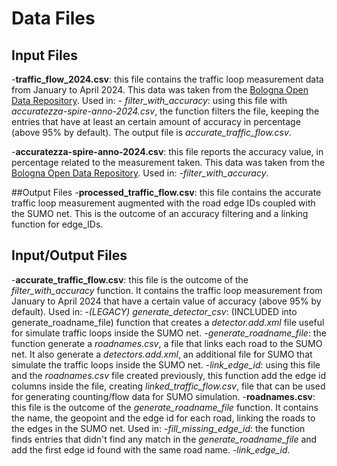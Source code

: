 # Data Files
## Input Files
-**traffic_flow_2024.csv**: this file contains the traffic loop measurement data from January to April 2024. This data was taken from the [Bologna Open Data Repository](https://opendata.comune.bologna.it/explore/dataset/rilevazione-flusso-veicoli-tramite-spire-anno-2024). Used in:
	- *filter_with_accuracy*: using this file with *accuratezza-spire-anno-2024.csv*, the function filters the file, keeping the entries that have at least an certain amount of accuracy in percentage (above 95% by default). The output file is *accurate_traffic_flow.csv*.
	
-**accuratezza-spire-anno-2024.csv**: this file reports the accuracy value, in percentage related to the measurement taken. This data was taken from the [Bologna Open Data Repository](https://opendata.comune.bologna.it/explore/dataset/accuratezza-spire-anno-2024). Used in:
	-*filter_with_accuracy*.

##Output Files
-**processed_traffic_flow.csv**: this file contains the accurate traffic loop measurement augmented with the road edge IDs coupled with the SUMO net. This is the outcome of an accuracy filtering and a linking function for edge_IDs.

## Input/Output Files 
-**accurate_traffic_flow.csv**: this file is the outcome of the *filter_with_accuracy* function. It contains the traffic loop measurement from January to April 2024 that have a certain value of accuracy (above 95% by default). Used in:
	-*(LEGACY) generate_detector_csv*: (INCLUDED into generate_roadname_file) function that creates a *detector.add.xml* file useful for simulate traffic loops inside the SUMO net.
	-*generate_roadname_file*: the function generate a *roadnames.csv*, a file that links each road to the SUMO net. It also generate a *detectors.add.xml*, an additional file for SUMO that simulate the traffic loops inside the SUMO net.
	-*link_edge_id*: using this file and the *roadnames.csv* file created previously, this function add the edge id columns inside the file, creating *linked_traffic_flow.csv*, file that can be used for generating counting/flow data for SUMO simulation.
-**roadnames.csv**: this file is the outcome of the *generate_roadname_file* function. It contains the name, the geopoint and the edge id for each road, linking the roads to the edges in the SUMO net. Used in:
	-*fill_missing_edge_id*: the function finds entries that didn't find any match in the *generate_roadname_file* and add the first edge id found with the same road name.
	-*link_edge_id*. 